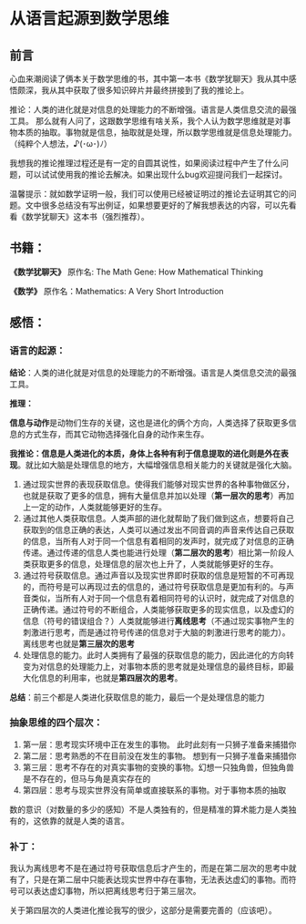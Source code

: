 # 					从语言起源到数学思维


## 前言

心血来潮阅读了俩本关于数学思维的书，其中第一本书《数学犹聊天》我从其中感悟颇深，我从其中获取了很多知识碎片并最终拼接到了我的推论上。

推论：人类的进化就是对信息的处理能力的不断增强。语言是人类信息交流的最强工具。
那么就有人问了，这跟数学思维有啥关系，我个人认为数学思维就是对事物本质的抽取。事物就是信息，抽取就是处理，所以数学思维就是信息处理能力。（纯粹个人想法，♪(･ω･)ﾉ）

我想我的推论推理过程还是有一定的自圆其说性，如果阅读过程中产生了什么问题，可以试试使用我的推论去解决。如果出现什么bug欢迎提问我们一起探讨。

温馨提示：就如数学证明一般，我们可以使用已经被证明过的推论去证明其它的问题。文中很多总结没有写出例证，如果想要更好的了解我想表达的内容，可以先看看《数学犹聊天》这本书（强烈推荐）。



## 书籍：

**《数学犹聊天》** 原作名: The Math Gene: How Mathematical Thinking

**《数学》** 原作名：Mathematics: A Very Short Introduction



## 感悟：

### **语言的起源：**

**结论**：人类的进化就是对信息的处理能力的不断增强。语言是人类信息交流的最强工具。

**推理：**
	
  **信息与动作**是动物们生存的关键，这也是进化的俩个方向，人类选择了获取更多信息的方式生存，而其它动物选择强化自身的动作来生存。
 
  **我推论：信息是人类进化的本质，身体上各种有利于信息提取的进化则是外在表现**。就比如大脑是处理信息的地方，大幅增强信息相关能力的关键就是强化大脑。

1. 通过现实世界的表现获取信息。使得我们能够对现实世界的各种事物做区分，也就是获取了更多的信息，拥有大量信息并加以处理（**第一层次的思考**）再加上一定的动作，人类就能够更好的生存。
2. 通过其他人类获取信息。人类声部的进化就帮助了我们做到这点，想要将自己获取到的信息正确的表达，人类可以通过发出不同音调的声音来传达自己获取的信息，当所有人对于同一个信息有着相同的发声时，就完成了对信息的正确传递。通过传递的信息人类也能进行处理（**第二层次的思考**）相比第一阶段人类获取更多的信息，处理信息的层次也上升了，人类就能够更好的生存。
3. 通过符号获取信息。通过声音以及现实世界即时获取的信息是短暂的不可再现的，而符号是可以再现过去的信息的，通过符号获取信息是更加有利的。与声音类似，当所有人对于同一个信息有着相同符号的认识时，就完成了对信息的正确传递。通过符号的不断组合，人类能够获取更多的现实信息，以及虚幻的信息（符号的错误组合？）人类就能够进行**离线思考**（不通过现实事物产生的刺激进行思考，而是通过符号传递的信息对于大脑的刺激进行思考的能力）。离线思考也就是**第三层次的思考**
4. 处理信息的能力。此时人类拥有了最强的获取信息的能力，因此进化的方向转变为对信息的处理能力上，对事物本质的思考就是处理信息的最终目标，即最大化信息的利用率，也就是**第四层次的思考**。

**总结**：前三个都是人类进化获取信息的能力，最后一个是处理信息的能力



### 抽象思维的四个层次：

1. 第一层：思考现实环境中正在发生的事物。	此时此刻有一只狮子准备来捕猎你
2. 第二层：思考熟悉的不在目前没在发生的事物。 想到有一只狮子准备来捕猎你
3. 第三层：思考不存在的对真实事物的变换的事物。幻想一只独角兽，但独角兽是不存在的，但马与角是真实存在的
4. 第四层：思考与现实世界没有简单或直接联系的事物。对于事物本质的抽取

数的意识（对数量的多少的感知）不是人类独有的，但是精准的算术能力是人类独有的，这依靠的就是人类的语言。



### 补丁：

我认为离线思考不是在通过符号获取信息后才产生的，而是在第二层次的思考中就有了，只是在第二层中只能表达现实世界中存在事物，无法表达虚幻的事物。而符号可以表达虚幻事物，所以把离线思考归于第三层次。

关于第四层次的人类进化推论我写的很少，这部分是需要完善的（应该吧）。

